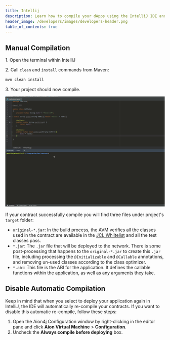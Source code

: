 ```yaml
---
title: Intellij
description: Learn how to compile your dApps using the IntelliJ IDE and the Aion4j plugin. In IntelliJ, each contract is compiled before it is deployed. During your development cycle, it is very unlikely that you will need to manually compile a contract within IntelliJ. However, if you do find the need to compile a contract without deploying it, then follow this process.
header_image: /developers/images/developers-header.png
table_of_contents: true
---
```


## Manual Compilation

1\. Open the terminal within IntelliJ

2\. Call `clean` and `install` commands from Maven:

```bash
mvn clean install
```

3\. Your project should now compile.

![Manually ](/developers/basics/compile/images/intellij-compile.gif)

If your contract successfully compile you will find three files under project's `target` folder:

- `original-*.jar`: In the build process, the AVM verifies all the classes used in the contract are available in the [JCL Whiltelist](/developers/fundamentals/jcl-whitelist) and all the test classes pass.  
- `*.jar`: The `.jar` file that will be deployed to the network. There is some post-processing that happens to the `original-*.jar` to create this `.jar` file, including processing the `@Initializable` and `@Callable` annotations, and removing un-used classes according to the class optimizer.
- `*.abi`: This file is the ABI for the application. It defines the callable functions within the application, as well as any arguments they take.

## Disable Automatic Compilation

Keep in mind that when you select to deploy your application again in IntelliJ, the IDE will automatically re-compile your contracts. If you want to disable this automatic re-compile, follow these steps:

1. Open the Aion4j Configuration window by right-clicking in the editor pane and click **Aion Virtual Machine** > **Configuration**.
2. Uncheck the **Always compile before deploying** box.
